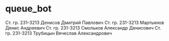 # queue_bot
Ст. гр. 231-3213 Денисов Дмитрий Павлович
Ст. гр. 231-3213 Мартьянов Денис Андреевич
Ст. гр. 231-3213 Смольков Александр Денисович
Ст. гр. 231-3213 Трубицын Вячеслав Александрович
